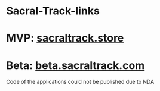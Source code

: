 # Sacral-Track-links
# MVP: <a href='https://www.sacraltrack.store/'>sacraltrack.store</a>
# Beta: <a href='https://beta.sacraltrack.com/'>beta.sacraltrack.com</a>

Сode of the applications could not be published due to NDA
